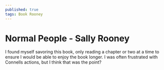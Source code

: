 ```yaml
---
published: true
tags: Book Rooney
---
```


# Normal People - Sally Rooney

I found myself savoring this book, only reading a chapter or two at a time to ensure I would be able to enjoy the book longer.
I was often frustrated with Connells actions, but I think that was the point?

